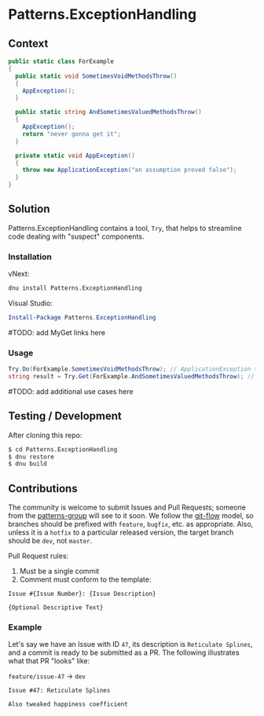 # Patterns.ExceptionHandling

## Context

```csharp
public static class ForExample
{
  public static void SometimesVoidMethodsThrow()
  {
    AppException();
  }

  public static string AndSometimesValuedMethodsThrow()
  {
    AppException();
    return "never gonna get it";
  }

  private static void AppException()
  {
    throw new ApplicationException("an assumption proved false");
  }
}
```

## Solution

Patterns.ExceptionHandling contains a tool, `Try`, that helps to streamline code dealing with "suspect" components.

### Installation

vNext:

```bash
dnu install Patterns.ExceptionHandling
```

Visual Studio:

```PowerShell
Install-Package Patterns.ExceptionHandling
```

#TODO: add MyGet links here

### Usage

```csharp
Try.Do(ForExample.SometimesVoidMethodsThrow); // ApplicationException > STDOUT
string result = Try.Get(ForExample.AndSometimesValuedMethodsThrow); // result = null
```

#TODO: add additional use cases here

## Testing / Development

After cloning this repo:

```bash
$ cd Patterns.ExceptionHandling
$ dnu restore
$ dnu build
```

## Contributions

The community is welcome to submit Issues and Pull Requests; someone from the [patterns-group] will see to it soon. We follow the [git-flow] model, so branches should be prefixed with `feature`, `bugfix`, etc. as appropriate. Also, unless it is a `hotfix` to a particular released version, the target branch should be `dev`, not `master`.

Pull Request rules:

1. Must be a single commit
2. Comment must conform to the template:

```
Issue #{Issue Number}: {Issue Description}

{Optional Descriptive Text}
```

### Example

Let's say we have an Issue with ID `47`, its description is `Reticulate Splines`, and a commit is ready to be submitted as a PR. The following illustrates what that PR "looks" like:

`feature/issue-47` &rarr; `dev`

```
Issue #47: Reticulate Splines

Also tweaked happiness coefficient
```

[git-flow]: http://nvie.com/posts/a-successful-git-branching-model/
[patterns-group]: https://github.com/patterns-group
